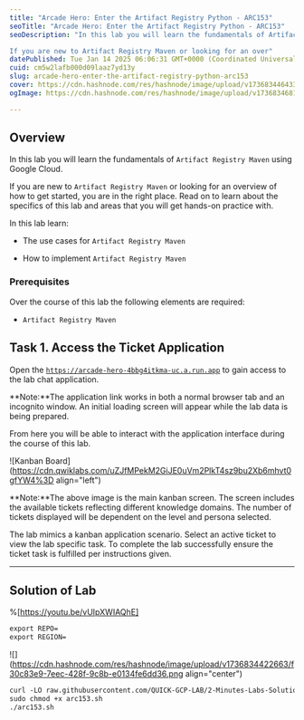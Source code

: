 ```yaml
---
title: "Arcade Hero: Enter the Artifact Registry Python - ARC153"
seoTitle: "Arcade Hero: Enter the Artifact Registry Python - ARC153"
seoDescription: "In this lab you will learn the fundamentals of Artifact Registry Maven using Google Cloud.

If you are new to Artifact Registry Maven or looking for an over"
datePublished: Tue Jan 14 2025 06:06:31 GMT+0000 (Coordinated Universal Time)
cuid: cm5w2lafb000d09laaz7yd13y
slug: arcade-hero-enter-the-artifact-registry-python-arc153
cover: https://cdn.hashnode.com/res/hashnode/image/upload/v1736834464330/788ab198-33fc-4e5b-b4fd-49eaabccd25a.png
ogImage: https://cdn.hashnode.com/res/hashnode/image/upload/v1736834681333/59d7a3c5-99b1-4192-b80e-917482a21e8c.png

---
```


## **Overview**

In this lab you will learn the fundamentals of `Artifact Registry Maven` using Google Cloud.

If you are new to `Artifact Registry Maven` or looking for an overview of how to get started, you are in the right place. Read on to learn about the specifics of this lab and areas that you will get hands-on practice with.

In this lab learn:

* The use cases for `Artifact Registry Maven`
    
* How to implement `Artifact Registry Maven`
    

### Prerequisites

Over the course of this lab the following elements are required:

* `Artifact Registry Maven`
    

## **Task 1. Access the Ticket Application**

Open the [`https://arcade-hero-4bbg4itkma-uc.a.run.app`](https://arcade-hero-4bbg4itkma-uc.a.run.app) to gain access to the lab chat application.

**Note:**The application link works in both a normal browser tab and an incognito window. An initial loading screen will appear while the lab data is being prepared.

From here you will be able to interact with the application interface during the course of this lab.

![Kanban Board](https://cdn.qwiklabs.com/uZJfMPekM2GiJE0uVm2PlkT4sz9bu2Xb6mhvt0gfYW4%3D align="left")

**Note:**The above image is the main kanban screen. The screen includes the available tickets reflecting different knowledge domains. The number of tickets displayed will be dependent on the level and persona selected.

The lab mimics a kanban application scenario. Select an active ticket to view the lab specific task. To complete the lab successfully ensure the ticket task is fulfilled per instructions given.

---

## Solution of Lab

%[https://youtu.be/vUIpXWIAQhE] 

```apache
export REPO=
export REGION=
```

![](https://cdn.hashnode.com/res/hashnode/image/upload/v1736834422663/f30c83e9-7eec-428f-9c8b-e0134fe6dd36.png align="center")

```apache
curl -LO raw.githubusercontent.com/QUICK-GCP-LAB/2-Minutes-Labs-Solutions/main/Arcade%20Hero%20Enter%20the%20Artifact%20Registry%20Python/arc153.sh
sudo chmod +x arc153.sh
./arc153.sh
```
